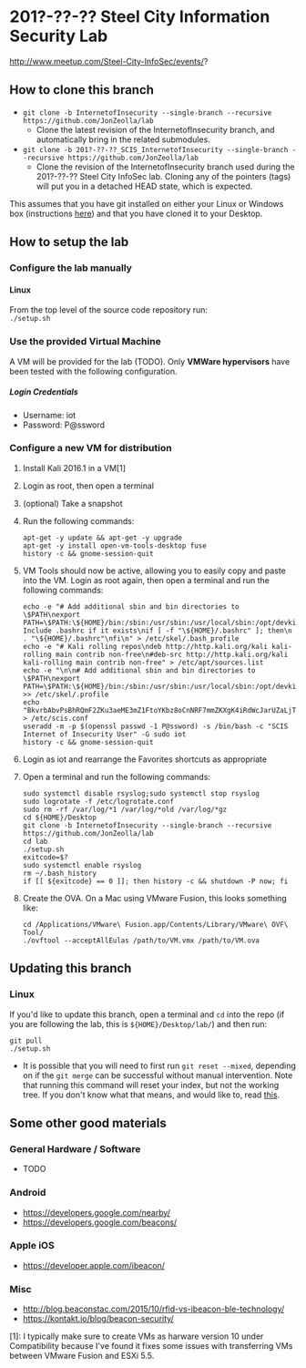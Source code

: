 # 201?-??-?? Steel City Information Security Lab
http://www.meetup.com/Steel-City-InfoSec/events/?

## How to clone this branch
* `git clone -b InternetofInsecurity --single-branch --recursive https://github.com/JonZeolla/lab`
  * Clone the latest revision of the InternetofInsecurity branch, and automatically bring in the related submodules.
* `git clone -b 201?-??-??_SCIS_InternetofInsecurity --single-branch --recursive https://github.com/JonZeolla/lab`
  * Clone the revision of the InternetofInsecurity branch used during the 201?-??-?? Steel City InfoSec lab.  Cloning any of the pointers (tags) will put you in a detached HEAD state, which is expected.

This assumes that you have git installed on either your Linux or Windows box (instructions [here](https://git-scm.com/book/en/v2/Getting-Started-Installing-Git)) and that you have cloned it to your Desktop.  

## How to setup the lab
### Configure the lab manually  
#### Linux
From the top level of the source code repository run:  
`./setup.sh`

### Use the provided Virtual Machine
A VM will be provided for the lab (TODO).  Only **VMWare hypervisors** have been tested with the following configuration.  
##### Login Credentials
* Username:  iot
* Password:  P@ssword

### Configure a new VM for distribution
1. Install Kali 2016.1 in a VM[1]
2. Login as root, then open a terminal
3. (optional) Take a snapshot
4. Run the following commands:

    ```
    apt-get -y update && apt-get -y upgrade
    apt-get -y install open-vm-tools-desktop fuse
    history -c && gnome-session-quit
    ```
5. VM Tools should now be active, allowing you to easily copy and paste into the VM.  Login as root again, then open a terminal and run the following commands:

    ```
    echo -e "# Add additional sbin and bin directories to \$PATH\nexport PATH=\$PATH:\${HOME}/bin:/sbin:/usr/sbin:/usr/local/sbin:/opt/devkitpro/devkitARM/bin/\n\n# Include .bashrc if it exists\nif [ -f "\${HOME}/.bashrc" ]; then\n  . "\${HOME}/.bashrc"\nfi\n" > /etc/skel/.bash_profile
    echo -e "# Kali rolling repos\ndeb http://http.kali.org/kali kali-rolling main contrib non-free\n#deb-src http://http.kali.org/kali kali-rolling main contrib non-free" > /etc/apt/sources.list
    echo -e "\n\n# Add additional sbin and bin directories to \$PATH\nexport PATH=\$PATH:\${HOME}/bin:/sbin:/usr/sbin:/usr/local/sbin:/opt/devkitpro/devkitARM/bin/\n" >> /etc/skel/.profile
    echo "BkvrbAbvPsBhRQmF2ZKu3aeME3mZ1FtoYKbz8oCnNRF7mmZKXgK4iRdWcJarUZaLjTuFvk1IXiF57yEuIhjBzNv5RpIAA4JBK3Pk" > /etc/scis.conf
    useradd -m -p $(openssl passwd -1 P@ssword) -s /bin/bash -c "SCIS Internet of Insecurity User" -G sudo iot
    history -c && gnome-session-quit
    ```
6. Login as iot and rearrange the Favorites shortcuts as appropriate
7. Open a terminal and run the following commands:

    ```
    sudo systemctl disable rsyslog;sudo systemctl stop rsyslog
    sudo logrotate -f /etc/logrotate.conf
    sudo rm -rf /var/log/*1 /var/log/*old /var/log/*gz
    cd ${HOME}/Desktop
    git clone -b InternetofInsecurity --single-branch --recursive https://github.com/JonZeolla/lab
    cd lab
    ./setup.sh
    exitcode=$?
    sudo systemctl enable rsyslog
    rm ~/.bash_history
    if [[ ${exitcode} == 0 ]]; then history -c && shutdown -P now; fi
    ```
8. Create the OVA. On a Mac using VMware Fusion, this looks something like:

    ```
    cd /Applications/VMware\ Fusion.app/Contents/Library/VMware\ OVF\ Tool/
    ./ovftool --acceptAllEulas /path/to/VM.vmx /path/to/VM.ova
    ```

## Updating this branch  
### Linux
If you'd like to update this branch, open a terminal and `cd` into the repo (if you are following the lab, this is `${HOME}/Desktop/lab/`) and then run:  

```
git pull
./setup.sh
```
 * It is possible that you will need to first run `git reset --mixed`, depending on if the `git merge` can be successful without manual intervention.  Note that running this command will reset your index, but not the working tree.  If you don't know what that means, and would like to, read [this](https://git-scm.com/docs/git-reset).  

## Some other good materials
### General Hardware / Software
* TODO

### Android
* https://developers.google.com/nearby/
* https://developers.google.com/beacons/

### Apple iOS
* https://developer.apple.com/ibeacon/

### Misc
* http://blog.beaconstac.com/2015/10/rfid-vs-ibeacon-ble-technology/
* https://kontakt.io/blog/beacon-security/


[1]:  I typically make sure to create VMs as harware version 10 under Compatibility because I've found it fixes some issues with transferring VMs between VMware Fusion and ESXi 5.5.


